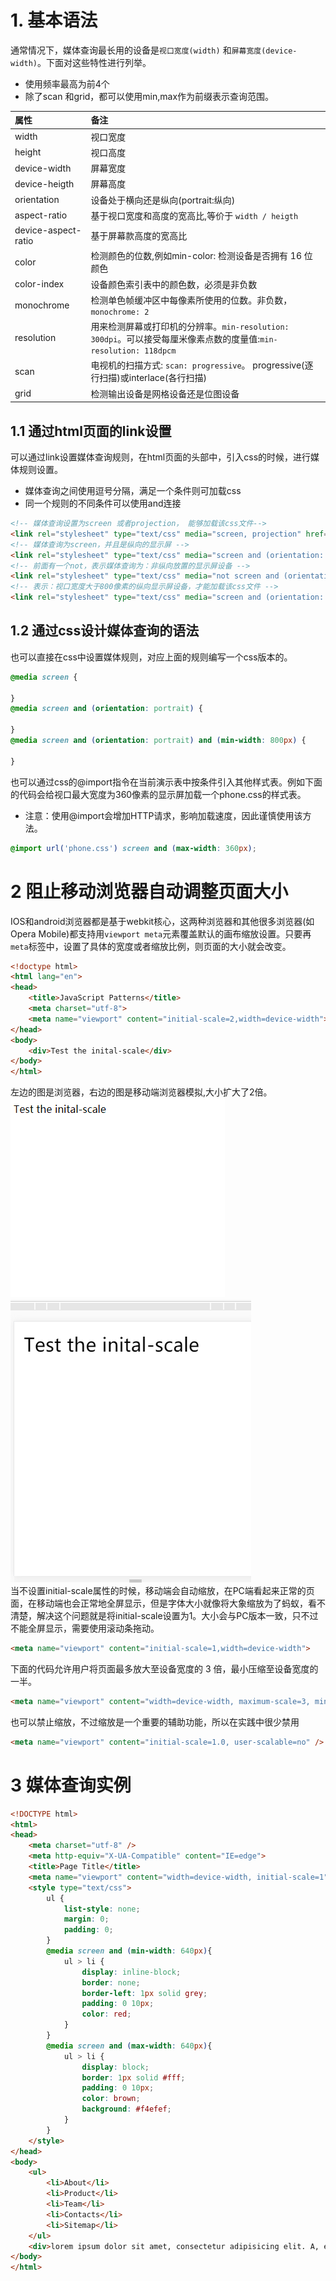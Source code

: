 # 1. 基本语法
通常情况下，媒体查询最长用的设备是`视口宽度(width)` 和`屏幕宽度(device-width)`。下面对这些特性进行列举。
- 使用频率最高为前4个
- 除了scan 和grid，都可以使用min,max作为前缀表示查询范围。<br>


| 属性 | 备注 | 
| :--- | :-------- | 
| width | 视口宽度 |
| height | 视口高度 |
| device-width | 屏幕宽度 |
| device-heigth | 屏幕高度 |
| orientation | 设备处于横向还是纵向(portrait:纵向) |
| aspect-ratio | 基于视口宽度和高度的宽高比,等价于 `width / heigth` |
| device-aspect-ratio | 基于屏幕款高度的宽高比 |
| color | 检测颜色的位数,例如min-color: 检测设备是否拥有 16 位颜色 |
| color-index | 设备颜色索引表中的颜色数，必须是非负数 |
| monochrome | 检测单色帧缓冲区中每像素所使用的位数。非负数，`monochrome: 2` |
| resolution | 用来检测屏幕或打印机的分辨率。`min-resolution: 300dpi`。可以接受每厘米像素点数的度量值:`min-resolution: 118dpcm` |
| scan | 电视机的扫描方式: `scan: progressive`。 progressive(逐行扫描)或interlace(各行扫描)
| grid | 检测输出设备是网格设备还是位图设备 |
## 1.1 通过html页面的link设置
可以通过link设置媒体查询规则，在html页面的头部中，引入css的时候，进行媒体规则设置。
- 媒体查询之间使用逗号分隔，满足一个条件则可加载css
- 同一个规则的不同条件可以使用and连接
```html
<!-- 媒体查询设置为screen 或者projection， 能够加载该css文件-->
<link rel="stylesheet" type="text/css" media="screen, projection" href="screen.css"/>
<!-- 媒体查询为screen，并且是纵向的显示屏 -->
<link rel="stylesheet" type="text/css" media="screen and (orientation: portrait)" href="screen.css"/>
<!-- 前面有一个not，表示媒体查询为：非纵向放置的显示屏设备 -->
<link rel="stylesheet" type="text/css" media="not screen and (orientation: portrait)" href="screen.css"/>
<!-- 表示：视口宽度大于800像素的纵向显示屏设备，才能加载该css文件 -->
<link rel="stylesheet" type="text/css" media="screen and (orientation: portrait) and (min-width: 800px)" href="screen.css"/>

```
## 1.2 通过css设计媒体查询的语法
也可以直接在css中设置媒体规则，对应上面的规则编写一个css版本的。
```css
@media screen {

}
@media screen and (orientation: portrait) {

}
@media screen and (orientation: portrait) and (min-width: 800px) {

}
```
也可以通过css的@import指令在当前演示表中按条件引入其他样式表。例如下面的代码会给视口最大宽度为360像素的显示屏加载一个phone.css的样式表。
- 注意：使用@import会增加HTTP请求，影响加载速度，因此谨慎使用该方法。
```css
@import url('phone.css') screen and (max-width: 360px);
```
# 2 阻止移动浏览器自动调整页面大小
IOS和android浏览器都是基于webkit核心，这两种浏览器和其他很多浏览器(如Opera Mobile)都支持用`viewport meta`元素覆盖默认的画布缩放设置。只要再`meta`标签中，设置了具体的宽度或者缩放比例，则页面的大小就会改变。
```html
<!doctype html>
<html lang="en">
<head>
    <title>JavaScript Patterns</title>
    <meta charset="utf-8">
	<meta name="viewport" content="initial-scale=2,width=device-width">
</head>
<body>
	<div>Test the inital-scale</div>
</body>
</html>
```
左边的图是浏览器，右边的图是移动端浏览器模拟,大小扩大了2倍。<br>
![](../assets/3.png)   ![](../assets/2.png)<br>
当不设置initial-scale属性的时候，移动端会自动缩放，在PC端看起来正常的页面，在移动端也会正常地全屏显示，但是字体大小就像将大象缩放为了蚂蚁，看不清楚，解决这个问题就是将initial-scale设置为1。大小会与PC版本一致，只不过不能全屏显示，需要使用滚动条拖动。
```html
<meta name="viewport" content="initial-scale=1,width=device-width">
```
下面的代码允许用户将页面最多放大至设备宽度的 3 倍，最小压缩至设备宽度的一半。
```html
<meta name="viewport" content="width=device-width, maximum-scale=3, minimum-scale=0.5" />
```
也可以禁止缩放，不过缩放是一个重要的辅助功能，所以在实践中很少禁用 
```html
<meta name="viewport" content="initial-scale=1.0, user-scalable=no" />
```
# 3 媒体查询实例
```html
<!DOCTYPE html>
<html>
<head>
    <meta charset="utf-8" />
    <meta http-equiv="X-UA-Compatible" content="IE=edge">
    <title>Page Title</title>
    <meta name="viewport" content="width=device-width, initial-scale=1">
    <style type="text/css">
        ul {
            list-style: none;
            margin: 0;
            padding: 0;
        }
        @media screen and (min-width: 640px){
            ul > li {
                display: inline-block;
                border: none;
                border-left: 1px solid grey;
                padding: 0 10px;
                color: red;
            }
        }
        @media screen and (max-width: 640px){
            ul > li {
                display: block;
                border: 1px solid #fff;
                padding: 0 10px;
                color: brown;
                background: #f4efef;
            }
        }
    </style>
</head>
<body>
    <ul>
        <li>About</li>
        <li>Product</li>
        <li>Team</li>
        <li>Contacts</li>
        <li>Sitemap</li>
    </ul>
    <div>lorem ipsum dolor sit amet, consectetur adipisicing elit. A, esse, error ab natus facilis doloer sit ducimus unde maiores aperiam nam qu at ducimus placeat nisi maxilme perferedid df</div>
</body>
</html>